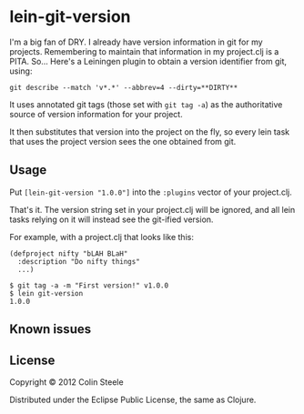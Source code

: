 # lein-git-version

I'm a big fan of DRY.  I already have version information in git for
my projects.  Remembering to maintain that information in my
project.clj is a PITA.  So... Here's a Leiningen plugin to obtain a
version identifier from git, using:

    git describe --match 'v*.*' --abbrev=4 --dirty=**DIRTY**

It uses annotated git tags (those set with `git tag -a`) as the
authoritative source of version information for your project.

It then substitutes that version into the project on the fly, so every
lein task that uses the project version sees the one obtained from
git.

## Usage

Put `[lein-git-version "1.0.0"]` into the `:plugins` vector
of your project.clj.

That's it.  The version string set in your project.clj will be
ignored, and all lein tasks relying on it will instead see the
git-ified version.

For example, with a project.clj that looks like this:

    (defproject nifty "bLAH BLaH"
      :description "Do nifty things"
      ...)

    $ git tag -a -m "First version!" v1.0.0
    $ lein git-version
    1.0.0

## Known issues



## License

Copyright © 2012 Colin Steele

Distributed under the Eclipse Public License, the same as Clojure.

